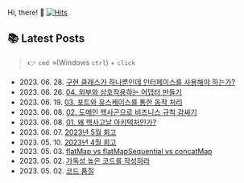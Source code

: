 
Hi, there! 👋
[![Hits](https://hits.seeyoufarm.com/api/count/incr/badge.svg?url=https%3A%2F%2Fgithub.com%2Fgoldcrestwilma%2Fhit-counter&count_bg=%2379C83D&title_bg=%23555555&icon=github.svg&icon_color=%23E7E7E7&title=hits&edge_flat=false)](https://hits.seeyoufarm.com)


## 📚 Latest Posts
> 👉 `cmd ⌘`(Windows `ctrl`) + `click`
<ul>
<li>2023. 06. 28. <a target='_blank' href="https://velog.io/@minkyu__k/%EA%B5%AC%ED%98%84-%ED%81%B4%EB%9E%98%EC%8A%A4%EA%B0%80-%ED%95%98%EB%82%98%EB%BF%90%EC%9D%B8%EB%8D%B0-%EC%9D%B8%ED%84%B0%ED%8E%98%EC%9D%B4%EC%8A%A4%EB%A5%BC-%EC%82%AC%EC%9A%A9%ED%95%B4%EC%95%BC-%ED%95%98%EB%8A%94%EA%B0%80">구현 클래스가 하나뿐인데 인터페이스를 사용해야 하는가?</a></li><li>2023. 06. 26. <a target='_blank' href="https://velog.io/@minkyu__k/%EC%99%B8%EB%B6%80%EC%99%80-%EC%83%81%ED%98%B8%EC%9E%91%EC%9A%A9%ED%95%98%EB%8A%94-%EC%96%B4%EB%8C%91%ED%84%B0-%EB%A7%8C%EB%93%A4%EA%B8%B0">04. 외부와 상호작용하는 어댑터 만들기</a></li><li>2023. 06. 19. <a target='_blank' href="https://velog.io/@minkyu__k/03.-%ED%8F%AC%ED%8A%B8%EC%99%80-%EC%9C%A0%EC%8A%A4%EC%BC%80%EC%9D%B4%EC%8A%A4%EB%A5%BC-%ED%86%B5%ED%95%9C-%EB%8F%99%EC%9E%91-%EC%B2%98%EB%A6%AC">03. 포트와 유스케이스를 통한 동작 처리</a></li><li>2023. 06. 08. <a target='_blank' href="https://velog.io/@minkyu__k/2%EC%9E%A5-%EB%8F%84%EB%A9%94%EC%9D%B8-%ED%97%A5%EC%82%AC%EA%B3%A4%EC%9C%BC%EB%A1%9C-%EB%B9%84%EC%A6%88%EB%8B%88%EC%8A%A4-%EA%B7%9C%EC%B9%99-%EA%B0%90%EC%8B%B8%EA%B8%B0">02. 도메인 헥사곤으로 비즈니스 규칙 감싸기</a></li><li>2023. 06. 08. <a target='_blank' href="https://velog.io/@minkyu__k/01.-%EC%99%9C-%ED%97%A5%EC%82%AC%EA%B3%A0%EB%82%A0-%EC%95%84%ED%82%A4%ED%85%8D%EC%B2%98%EC%9D%B8%EA%B0%80">01. 왜 헥사고날 아키텍처인가?</a></li><li>2023. 06. 07. <a target='_blank' href="https://velog.io/@minkyu__k/5%EC%9B%94-%ED%9A%8C%EA%B3%A0">2023년 5월 회고</a></li><li>2023. 05. 10. <a target='_blank' href="https://velog.io/@minkyu__k/2023%EB%85%84-4%EC%9B%94-%ED%9A%8C%EA%B3%A0">2023년 4월 회고</a></li><li>2023. 05. 03. <a target='_blank' href="https://velog.io/@minkyu__k/flatMap-vs-flatMapSequential-vs-concatMap">flatMap vs flatMapSequential vs concatMap</a></li><li>2023. 05. 02. <a target='_blank' href="https://velog.io/@minkyu__k/%EA%B0%80%EB%8F%85%EC%84%B1-%EB%86%92%EC%9D%80-%EC%BD%94%EB%93%9C%EB%A5%BC-%EC%9E%91%EC%84%B1%ED%95%98%EB%9D%BC">가독성 높은 코드를 작성하라</a></li><li>2023. 05. 02. <a target='_blank' href="https://velog.io/@minkyu__k/%EC%BD%94%EB%93%9C-%ED%92%88%EC%A7%88">코드 품질</a></li></ul>